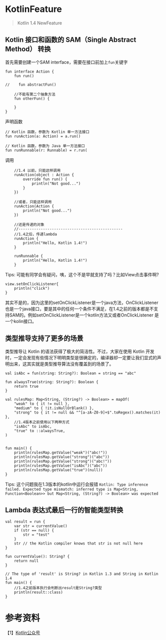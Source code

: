 # KotlinFeature
> Kotlin 1.4 NewFeature 

## Kotlin 接口和函数的 SAM（Single Abstract Method） 转换
首先需要创建一个SAM interface，需要在接口前加上`fun`关键字

```
fun interface Action {
    fun run()

//    fun abstractFun()

    //不能有第二个抽象方法
    fun otherFun() {

    }
}
```

声明函数
```
// Kotlin 函数，参数为 Kotlin 单一方法接口
fun runAction(a: Action) = a.run()

// Kotlin 函数，参数为 Java 单一方法接口
fun runRunnable(r: Runnable) = r.run(
```

调用

```
    //1.4 以前，只能这样调用
    runAction(object : Action {
        override fun run() {
            println("Not good...")
        }
    })

    //或者，只能这样调用
    runAction(Action {
        println("Not good...")
    })

    //还是传递的对象
    //-----------------------------------------------
    //1.4之后，传递lambda
    runAction {
        println("Hello, Kotlin 1.4!")
    }

    runRunnable {
        println("Hello, Kotlin 1.4!")
    }
```
Tips:
可能有同学会有疑问，咦，这个不是早就支持了吗？比如View点击事件啊?

```
view.setOnClickListener{
    println("click")
}
```
其实不是的，因为这里的setOnClickListener是一个java方法，OnClickListener也是一个java接口，要是其中的任何一个条件不满足，在1.4之前的版本都是不支持SAM的。例如setOnClickListener是一个kotlin方法又或者OnClickListener 是一个kolin接口。

## 类型推导支持了更多的场景
类型推导让 Kotlin 的语法获得了极大的简洁性。不过，大家在使用 Kotlin 开发时，一定会发现有些情况下明明类型是很确定的，编译器却一定要让我们显式的声明出来，这其实就是类型推导算法没有覆盖到的场景了。

```
val isAbc = fun(string: String?): Boolean = string == "abc"

fun alwaysTrue(string: String?): Boolean {
    return true
}

val rulesMap: Map<String, (String?) -> Boolean> = mapOf(
    "weak" to { it != null },
    "medium" to { !it.isNullOrBlank() },
    "strong" to { it != null && "^[a-zA-Z0-9]+$".toRegex().matches(it) },
    //1.4版本之前使用以下两种方式
    "isAbc" to isAbc,
    "true" to ::alwaysTrue,
)


fun main() {
    println(rulesMap.getValue("weak")("abc!"))
    println(rulesMap.getValue("strong")("abc"))
    println(rulesMap.getValue("strong")("abc!"))
    println(rulesMap.getValue("isAbc")("abc"))
    println(rulesMap.getValue("true")(null))
}
```
Tips:
这个问题我在1.3版本的kotlin中运行会报错
`Kotlin: Type inference failed. Expected type mismatch: inferred type is Map<String, Function<Boolean>> but Map<String, (String?) -> Boolean> was expected`

## Lambda 表达式最后一行的智能类型转换

```
val result = run {
    var str = currentValue()
    if (str == null) {
        str = "test"
    }
    str // the Kotlin compiler knows that str is not null here
}

fun currentValue(): String? {
    return null
}

// The type of 'result' is String? in Kotlin 1.3 and String in Kotlin 1.4
fun main() {
    //1.4之前版本执行会判断出result是String?类型
    println(result::class)
}
```
# 参考资料

【1】[Kotlin公众号](https://mp.weixin.qq.com/s?__biz=MzIzMTYzOTYzNA==&mid=2247484576&idx=1&sn=d61d2fd19ce4fbf380d31283687deeec&chksm=e8a05b9ddfd7d28b9bb1d1146afbe2ef70b3f53892edfc536536badb1ab2d6b6fc04b9a18ddb&mpshare=1&scene=1&srcid=&sharer_sharetime=1586662469474&sharer_shareid=0d0ed9221bc1223986748805236d1451#rd)

